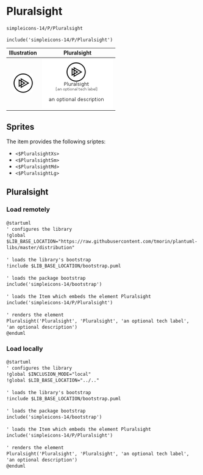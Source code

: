 # Pluralsight


```text
simpleicons-14/P/Pluralsight
```

```text
include('simpleicons-14/P/Pluralsight')
```



| Illustration | Pluralsight |
| :---: | :---: |
| ![illustration for Illustration](../../simpleicons-14/P/Pluralsight.png) | ![illustration for Pluralsight](../../simpleicons-14/P/Pluralsight.Local.png) |



## Sprites
The item provides the following sriptes:

- `<$PluralsightXs>`
- `<$PluralsightSm>`
- `<$PluralsightMd>`
- `<$PluralsightLg>`





## Pluralsight

### Load remotely
```plantuml
@startuml
' configures the library
!global $LIB_BASE_LOCATION="https://raw.githubusercontent.com/tmorin/plantuml-libs/master/distribution"

' loads the library's bootstrap
!include $LIB_BASE_LOCATION/bootstrap.puml

' loads the package bootstrap
include('simpleicons-14/bootstrap')

' loads the Item which embeds the element Pluralsight
include('simpleicons-14/P/Pluralsight')

' renders the element
Pluralsight('Pluralsight', 'Pluralsight', 'an optional tech label', 'an optional description')
@enduml
```

### Load locally
```plantuml
@startuml
' configures the library
!global $INCLUSION_MODE="local"
!global $LIB_BASE_LOCATION="../.."

' loads the library's bootstrap
!include $LIB_BASE_LOCATION/bootstrap.puml

' loads the package bootstrap
include('simpleicons-14/bootstrap')

' loads the Item which embeds the element Pluralsight
include('simpleicons-14/P/Pluralsight')

' renders the element
Pluralsight('Pluralsight', 'Pluralsight', 'an optional tech label', 'an optional description')
@enduml
```

